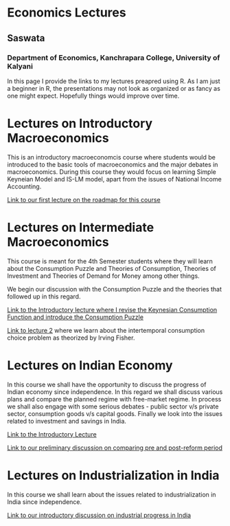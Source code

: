 # Economics Lectures
## Saswata
### Department of Economics, Kanchrapara College, University of Kalyani

In this page I provide the links to my lectures preapred using R. As I am just a beginner in R, the presentations may not look as organized or as fancy as one might expect. Hopefully things would improve over time. 


# Lectures on Introductory Macroeconomics 

This is an introductory macroeconomcis course where students would be introduced to the basic tools of macroeconomics and the major debates in macroeconomics. During this course they would focus on learning Simple Keyneian Model and IS-LM model, apart from the issues of National Income Accounting. 

[Link to our first lecture on the roadmap for this course](/CC-T-03/lecture1_roadmap.html)


# Lectures on Intermediate Macroeconomics 

This course is meant for the 4th Semester students where they will learn about the Consumption Puzzle and Theories of Consumption, Theories of Investment and Theories of Demand for Money among other things. 

We begin our discussion with the Consumption Puzzle and the theories that followed up in this regard. 


[Link to the Introductory lecture where I revise the Keynesian Consumption Function and introduce the Consumption Puzzle](/CC-T-9/Intro_Consumption_Puzzle.html)


[Link to lecture 2](/CC-T-9/Lecture-2_intertempo_cons.html) where we learn about the intertemporal consumption choice problem as theorized by Irving Fisher. 

# Lectures on Indian Economy 

In this course we shall have the opportunity to discuss the progress of Indian economy since independence. In this regard we shall discuss various plans and compare the planned regime with free-market regime. In process we shall also engage with some serious debates - public sector v/s private sector, consumption goods v/s capital goods. Finally we look into the issues related to investment and savings in India. 

[Link to the Introductory Lecture](/CC-T-13/Indian_Eco_Intro.html)

[Link to our preliminary discussion on comparing pre and post-reform period](/CC-T-13/pre_post_reforms.html)



# Lectures on Industrialization in India

In this course we shall learn about the issues related to industrialization in India since independence. 

[Link to our introductory discussion on industrial progress in India](/DSE-T-3A/industrialization_in_India.html)
